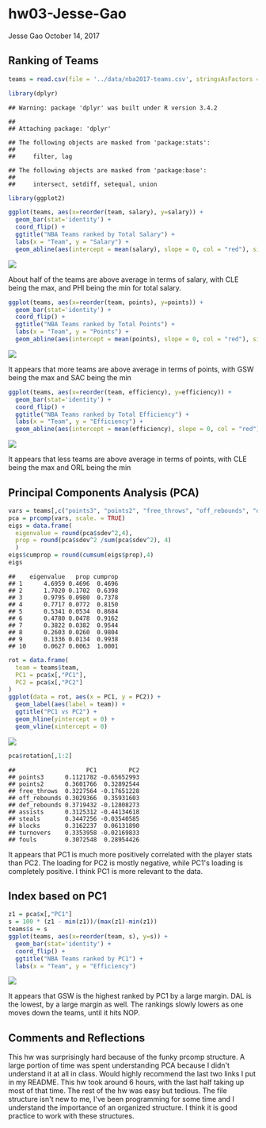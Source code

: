hw03-Jesse-Gao
================
Jesse Gao
October 14, 2017

Ranking of Teams
----------------

``` r
teams = read.csv(file = '../data/nba2017-teams.csv', stringsAsFactors = FALSE)

library(dplyr)
```

    ## Warning: package 'dplyr' was built under R version 3.4.2

    ## 
    ## Attaching package: 'dplyr'

    ## The following objects are masked from 'package:stats':
    ## 
    ##     filter, lag

    ## The following objects are masked from 'package:base':
    ## 
    ##     intersect, setdiff, setequal, union

``` r
library(ggplot2)

ggplot(teams, aes(x=reorder(team, salary), y=salary)) +
  geom_bar(stat='identity') +
  coord_flip() +
  ggtitle("NBA Teams ranked by Total Salary") +
  labs(x = "Team", y = "Salary") +
  geom_abline(aes(intercept = mean(salary), slope = 0, col = "red"), size = 2, alpha = 0.7)
```

![](hw03-Jesse-Gao_files/figure-markdown_github-ascii_identifiers/unnamed-chunk-1-1.png)

About half of the teams are above average in terms of salary, with CLE being the max, and PHI being the min for total salary.

``` r
ggplot(teams, aes(x=reorder(team, points), y=points)) +
  geom_bar(stat='identity') +
  coord_flip() +
  ggtitle("NBA Teams ranked by Total Points") +
  labs(x = "Team", y = "Points") +
  geom_abline(aes(intercept = mean(points), slope = 0, col = "red"), size = 2, alpha = 0.7)
```

![](hw03-Jesse-Gao_files/figure-markdown_github-ascii_identifiers/unnamed-chunk-2-1.png)

It appears that more teams are above average in terms of points, with GSW being the max and SAC being the min

``` r
ggplot(teams, aes(x=reorder(team, efficiency), y=efficiency)) +
  geom_bar(stat='identity') +
  coord_flip() +
  ggtitle("NBA Teams ranked by Total Efficiency") +
  labs(x = "Team", y = "Efficiency") +
  geom_abline(aes(intercept = mean(efficiency), slope = 0, col = "red"), size = 2, alpha = 0.7)
```

![](hw03-Jesse-Gao_files/figure-markdown_github-ascii_identifiers/unnamed-chunk-3-1.png)

It appears that less teams are above average in terms of points, with CLE being the max and ORL being the min

Principal Components Analysis (PCA)
-----------------------------------

``` r
vars = teams[,c("points3", "points2", "free_throws", "off_rebounds", "def_rebounds", "assists", "steals", "blocks", "turnovers", "fouls")]
pca = prcomp(vars, scale. = TRUE)
eigs = data.frame(
  eigenvalue = round(pca$sdev^2,4),
  prop = round(pca$sdev^2 /sum(pca$sdev^2), 4)
  )
eigs$cumprop = round(cumsum(eigs$prop),4)
eigs
```

    ##    eigenvalue   prop cumprop
    ## 1      4.6959 0.4696  0.4696
    ## 2      1.7020 0.1702  0.6398
    ## 3      0.9795 0.0980  0.7378
    ## 4      0.7717 0.0772  0.8150
    ## 5      0.5341 0.0534  0.8684
    ## 6      0.4780 0.0478  0.9162
    ## 7      0.3822 0.0382  0.9544
    ## 8      0.2603 0.0260  0.9804
    ## 9      0.1336 0.0134  0.9938
    ## 10     0.0627 0.0063  1.0001

``` r
rot = data.frame(
  team = teams$team,
  PC1 = pca$x[,"PC1"],
  PC2 = pca$x[,"PC2"]
)
ggplot(data = rot, aes(x = PC1, y = PC2)) +
  geom_label(aes(label = team)) +
  ggtitle("PC1 vs PC2") + 
  geom_hline(yintercept = 0) +
  geom_vline(xintercept = 0)
```

![](hw03-Jesse-Gao_files/figure-markdown_github-ascii_identifiers/unnamed-chunk-4-1.png)

``` r
pca$rotation[,1:2]
```

    ##                    PC1         PC2
    ## points3      0.1121782 -0.65652993
    ## points2      0.3601766  0.32892544
    ## free_throws  0.3227564 -0.17651228
    ## off_rebounds 0.3029366  0.35931603
    ## def_rebounds 0.3719432 -0.12808273
    ## assists      0.3125312 -0.44134618
    ## steals       0.3447256 -0.03540585
    ## blocks       0.3162237  0.06131890
    ## turnovers    0.3353958 -0.02169833
    ## fouls        0.3072548  0.28954426

It appears that PC1 is much more positively correlated with the player stats than PC2. The loading for PC2 is mostly negative, while PC1's loading is completely positive. I think PC1 is more relevant to the data.

Index based on PC1
------------------

``` r
z1 = pca$x[,"PC1"]
s = 100 * (z1 - min(z1))/(max(z1)-min(z1))
teams$s = s
ggplot(teams, aes(x=reorder(team, s), y=s)) +
  geom_bar(stat='identity') +
  coord_flip() +
  ggtitle("NBA Teams ranked by PC1") +
  labs(x = "Team", y = "Efficiency") 
```

![](hw03-Jesse-Gao_files/figure-markdown_github-ascii_identifiers/unnamed-chunk-5-1.png)

It appears that GSW is the highest ranked by PC1 by a large margin. DAL is the lowest, by a large margin as well. The rankings slowly lowers as one moves down the teams, until it hits NOP.

Comments and Reflections
------------------------

This hw was surprisingly hard because of the funky prcomp structure. A large portion of time was spent understanding PCA because I didn't understand it at all in class. Would highly recommend the last two links I put in my README. This hw took around 6 hours, with the last half taking up most of that time. The rest of the hw was easy but tedious. The file structure isn't new to me, I've been programming for some time and I understand the importance of an organized structure. I think it is good practice to work with these structures.
